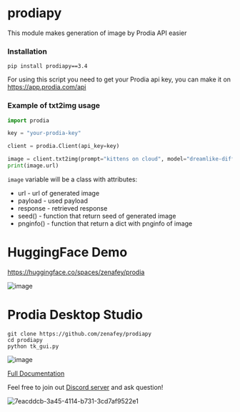 # prodiapy
This module makes generation of image by Prodia API easier

### Installation 
```
pip install prodiapy==3.4
```
For using this script you need to get your Prodia api key, you can make it on https://app.prodia.com/api


### Example of txt2img usage
```python
import prodia

key = "your-prodia-key"

client = prodia.Client(api_key=key)

image = client.txt2img(prompt="kittens on cloud", model="dreamlike-diffusion-2.0.safetensors [fdcf65e7]")
print(image.url)
```
`image` variable will be a class with attributes:

- url - url of generated image
- payload - used payload
- response - retrieved response
- seed() - function that return seed of generated image
- pnginfo() - function that return a dict with pnginfo of image



# HuggingFace Demo

https://huggingface.co/spaces/zenafey/prodia

![image](https://github.com/zenafey/prodiapy/assets/118455214/4692d825-1d9f-4e4e-a041-40b0e31dc96e)


# Prodia Desktop Studio
```
git clone https://github.com/zenafey/prodiapy
cd prodiapy
python tk_gui.py
```
![image](https://github.com/zenafey/prodiapy/assets/118455214/ff949765-307a-4460-87b9-c1a255f169c9)


[Full Documentation](https://prodiapy.readme.io/)

Feel free to join out [Discord server](https://discord.gg/PtdHCVysfj) and ask question!

![7eacddcb-3a45-4114-b731-3cd7af9522e1](https://user-images.githubusercontent.com/118455214/233359979-80274381-10dd-4ced-b7fa-d45437ef5bce.png)



